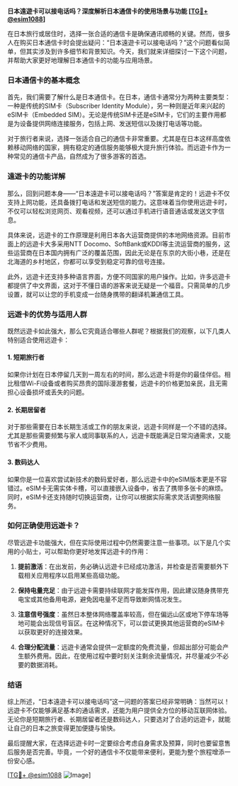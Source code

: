 **日本遠遊卡可以接电话吗？深度解析日本通信卡的使用场景与功能 [[TG💪+ @esim1088](https://t.me/s/esim1088)]**

在日本旅行或居住时，选择一张合适的通信卡是确保通讯顺畅的关键。然而，很多人在购买日本通信卡时会提出疑问：“日本遠遊卡可以接电话吗？”这个问题看似简单，但其实涉及到许多细节和背景知识。今天，我们就来详细探讨一下这个问题，并帮助大家更好地理解日本通信卡的功能与应用场景。

### 日本通信卡的基本概念

首先，我们需要了解什么是日本通信卡。在日本，通信卡通常分为两种主要类型：一种是传统的SIM卡（Subscriber Identity Module），另一种则是近年来兴起的eSIM卡（Embedded SIM）。无论是传统SIM卡还是eSIM卡，它们的主要作用都是为设备提供网络连接服务，包括上网、发送短信以及拨打电话等功能。

对于旅行者来说，选择一张适合自己的通信卡非常重要。尤其是在日本这样高度依赖移动网络的国家，拥有稳定的通信服务能够极大提升旅行体验。而远遊卡作为一种常见的通信卡产品，自然成为了很多游客的首选。

### 遠遊卡的功能详解

那么，回到问题本身——“日本遠遊卡可以接电话吗？”答案是肯定的！远遊卡不仅支持上网功能，还具备拨打电话和发送短信的能力。这意味着当你使用远遊卡时，不仅可以轻松浏览网页、观看视频，还可以通过手机进行语音通话或发送文字信息。

具体来说，远遊卡的工作原理是利用日本各大运营商提供的本地网络资源。目前市面上的远遊卡大多采用NTT Docomo、SoftBank或KDDI等主流运营商的服务，这些运营商在日本国内拥有广泛的覆盖范围，因此无论是在东京的大街小巷，还是在北海道的乡村地区，你都可以享受到稳定可靠的信号连接。

此外，远遊卡还支持多种语言界面，方便不同国家的用户操作。比如，许多远遊卡都提供了中文界面，这对于不懂日语的游客来说无疑是一个福音。只需简单的几步设置，就可以让您的手机变成一台随身携带的翻译机兼通信工具。

### 远遊卡的优势与适用人群

既然远遊卡如此强大，那么它究竟适合哪些人群呢？根据我们的观察，以下几类人特别适合使用远遊卡：

#### 1. 短期旅行者
如果你计划在日本停留几天到一周左右的时间，那么远遊卡将是你的最佳伴侣。相比租借Wi-Fi设备或者购买昂贵的国际漫游套餐，远遊卡的价格更加亲民，且无需担心设备损坏或丢失的问题。

#### 2. 长期居留者
对于那些需要在日本长期生活或工作的朋友来说，远遊卡同样是一个不错的选择。尤其是那些需要频繁与家人或同事联系的人，远遊卡既能满足日常沟通需求，又能节省不少费用。

#### 3. 数码达人
如果你是一位喜欢尝试新技术的数码爱好者，那么远遊卡中的eSIM版本更是不容错过。eSIM卡无需实体卡槽，可以直接嵌入设备中，省去了携带多张卡的麻烦。同时，eSIM卡还支持随时切换运营商，让你可以根据实际需求灵活调整网络服务。

### 如何正确使用远遊卡？

尽管远遊卡功能强大，但在实际使用过程中仍然需要注意一些事项。以下是几个实用的小贴士，可以帮助你更好地发挥远遊卡的作用：

1. **提前激活**：在出发前，务必确认远遊卡已经成功激活，并检查是否需要额外下载相关应用程序以启用某些高级功能。
   
2. **保持电量充足**：由于远遊卡需要持续联网才能发挥作用，因此建议随身携带充电宝或其他备用电源，避免因电量不足而导致断网情况发生。

3. **注意信号强度**：虽然日本整体网络覆盖率较高，但在偏远山区或地下停车场等地可能会出现信号盲区。在这种情况下，可以尝试更换其他运营商的eSIM卡以获取更好的连接效果。

4. **合理分配流量**：远遊卡通常会提供一定额度的免费流量，但超出部分可能会产生额外费用。因此，在使用过程中要时刻关注剩余流量情况，并尽量减少不必要的数据消耗。

### 结语

综上所述，“日本遠遊卡可以接电话吗”这一问题的答案已经非常明确：当然可以！远遊卡不仅能够满足基本的通话需求，还能为用户提供全方位的移动互联网体验。无论你是短期旅行者、长期居留者还是数码达人，只要选对了合适的远遊卡，就能让自己的日本之旅变得更加便捷与愉快。

最后提醒大家，在选择远遊卡时一定要综合考虑自身需求及预算，同时也要留意售后服务是否完善。毕竟，一个好的通信卡不仅能带来便利，更能为整个旅程增添一份安心感。

[[TG💪+ @esim1088](https://t.me/s/esim1088) ![Image](https://i.postimg.cc/4NQfJmqS/Snipaste-2025-05-13-00-14-12.png)]